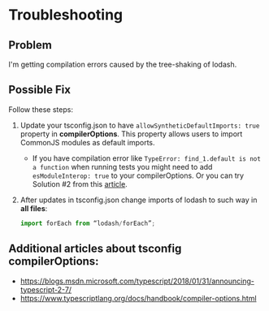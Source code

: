 # Troubleshooting

## Problem

I'm getting compilation errors caused by the tree-shaking of lodash.

## Possible Fix

Follow these steps:

1. Update your tsconfig.json to have `allowSyntheticDefaultImports: true` property in **compilerOptions**. This property allows users to import CommonJS modules as default imports.
   - If you have compilation error like `TypeError: find_1.default is not a function` when running tests you might need to add `esModuleInterop: true` to your compilerOptions. Or you can try Solution #2 from this [article](https://medium.com/martin_hotell/tree-shake-lodash-with-webpack-jest-and-typescript-2734fa13b5cd).

2. After updates in tsconfig.json change imports of lodash to such way in **all files**:

   ```js
   import forEach from “lodash/forEach”;
   ```

## Additional articles about tsconfig compilerOptions:

- <https://blogs.msdn.microsoft.com/typescript/2018/01/31/announcing-typescript-2-7/>
- <https://www.typescriptlang.org/docs/handbook/compiler-options.html>
